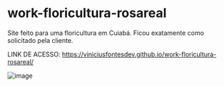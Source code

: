 # work-floricultura-rosareal
 Site feito para uma floricultura em Cuiabá. Ficou exatamente como solicitado pela cliente.
 
 LINK DE ACESSO: https://viniciusfontesdev.github.io/work-floricultura-rosareal/

 ![image](https://github.com/user-attachments/assets/ee755a63-a1ea-438b-a823-9e30b9c8ee95)

